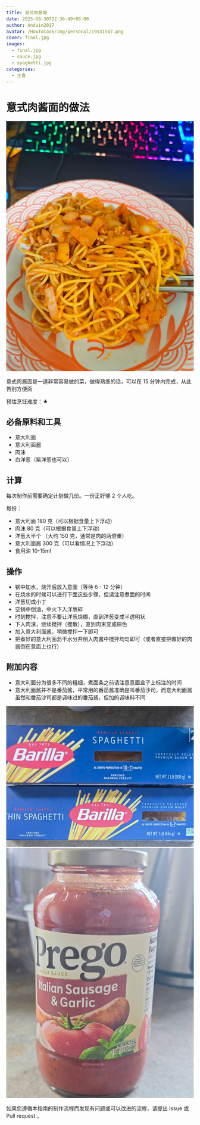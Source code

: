```yaml
---
title: 意式肉酱面
date: 2025-08-30T22:36:49+08:00
author: Anduin2017
avatar: /HowToCook/img/personal/19531547.png
cover: final.jpg
images:
  - final.jpg
  - sauce.jpg
  - spaghetti.jpg
categories:
  - 主食
---
```


# 意式肉酱面的做法

![示例菜成品](./final.jpg)

意式肉酱面是一道非常容易做的菜，做得熟练的话，可以在 15 分钟内完成，从此告别方便面

预估烹饪难度：★

## 必备原料和工具

- 意大利面
- 意大利面酱
- 肉沫
- 白洋葱（紫洋葱也可以）

## 计算

每次制作前需要确定计划做几份。一份正好够 2 个人吃。

每份：

- 意大利面 180 克（可以根据食量上下浮动）
- 肉沫 80 克（可以根据食量上下浮动）
- 洋葱大半个 （大约 150 克，通常是肉的两倍重）
- 意大利面酱 300 克（可以看情况上下浮动）
- 食用油 10-15ml

## 操作

- 锅中加水，烧开后放入意面（等待 6 - 12 分钟）
- 在烧水的时候可以进行下面这些步骤，但请注意煮面的时间
- 洋葱切成小丁
- 空锅中倒油，中火下入洋葱碎
- 时刻搅拌，注意不要让洋葱烧糊，直到洋葱变成半透明状
- 下入肉沫，继续搅拌（搅散），直到肉末变成棕色
- 加入意大利面酱，稍微搅拌一下即可
- 把煮好的意大利面沥干水分并倒入肉酱中搅拌均匀即可（或者直接把做好的肉酱倒在意面上也行）

## 附加内容

- 意大利面分为很多不同的粗细，煮面条之前请注意意面盒子上标注的时间
- 意大利面酱并不是番茄酱，平常用的番茄酱准确是叫番茄沙司，而意大利面酱虽然和番茄沙司都是调味过的番茄酱，但加的调味料不同

![不同种类的意面](./spaghetti.jpg)
![意大利面酱](./sauce.jpg)

如果您遵循本指南的制作流程而发现有问题或可以改进的流程，请提出 Issue 或 Pull request 。
